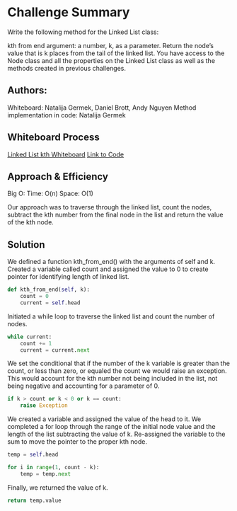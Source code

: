 # Challenge Summary

Write the following method for the Linked List class:

kth from end
argument: a number, k, as a parameter.
Return the node’s value that is k places from the tail of the linked list.
You have access to the Node class and all the properties on the Linked List class as well as the methods created in previous challenges.

## Authors:

Whiteboard: Natalija Germek, Daniel Brott, Andy Nguyen
Method implementation in code: Natalija Germek

## Whiteboard Process
[Linked List kth Whiteboard](linked_list_kth.jpg)
[Link to Code](/data_structures/linked_list.py)

## Approach & Efficiency
Big O:
Time: O(n)
Space: O(1)

Our approach was to traverse through the linked list, count the nodes, subtract the kth number from the final node in the list and return the value of the kth node.

## Solution

We defined a function kth_from_end() with the arguments of self and k.
Created a variable called count and assigned the value to 0 to create pointer for identifying length of linked list.

```python
def kth_from_end(self, k):
    count = 0
    current = self.head
```

Initiated a while loop to traverse the linked list and count the number of nodes.

```python
while current:
    count += 1
    current = current.next
```

We set the conditional that if the number of the k variable is greater than the count, or less than zero, or equaled the count we would raise an exception. This would account for the kth number not being included in the list, not being negative and accounting for a parameter of 0.

```python
if k > count or k < 0 or k == count:
    raise Exception
```
We created a variable and assigned the value of the head to it. We completed a for loop through the range of the initial node value and the length of the list subtracting the value of k. Re-assigned the variable to the sum to move the pointer to the proper kth node.

```python
temp = self.head

for i in range(1, count - k):
    temp = temp.next
```

Finally, we returned the value of k.

```python
return temp.value
```
